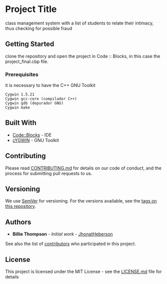 # Project Title

class management system with a list of students to relate their intimacy, thus checking for possible fraud

## Getting Started

clone the repository and open the project in Code :: Blocks, in this case the project_final.cbp file. 

### Prerequisites

it is necessary to have the C++ GNU Toolkit

```
Cygwin 1.5.21
Cygwin gcc-core (compilador C++) 
Cygwin gdb (depurador GNU)
Cygwin make 
```

## Built With

* [Code::Blocks](http://www.codeblocks.org/) - IDE
* [cYGWIN](https://www.cygwin.com/) - 
GNU Toolkit


## Contributing

Please read [CONTRIBUTING.md](https://gist.github.com/jhonatheberson/Class-control/CONTRIBUTING.md) for details on our code of conduct, and the process for submitting pull requests to us.

## Versioning

We use [SemVer](http://semver.org/) for versioning. For the versions available, see the [tags on this repository](https://github.com/your/project/tags). 

## Authors

* **Billie Thompson** - *Initial work* - [JhonatHeberson](https://github.com/jhonatheberson/)

See also the list of [contributors](https://github.com/jhonatheberson/Class-control/contributors) who participated in this project.

## License

This project is licensed under the MIT License - see the [LICENSE.md](LICENSE.md) file for details
